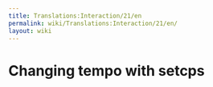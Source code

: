 ```yaml
---
title: Translations:Interaction/21/en
permalink: wiki/Translations:Interaction/21/en/
layout: wiki
---
```


# Changing tempo with setcps
